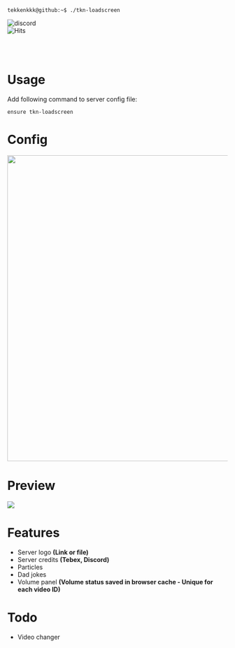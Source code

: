 <br>
<br>

```console
tekkenkkk@github:~$ ./tkn-loadscreen
```
![discord](https://discord.c99.nl/widget/theme-1/680541988625711136.png)
<br>
![Hits](https://hits.seeyoufarm.com/api/count/incr/badge.svg?url=https%3A%2F%2Fgithub.com%2Ftekkenkkk%2Ftkn-loadscreen&count_bg=%23FF5500&title_bg=%232A2D33&icon=github.svg&icon_color=%23FFFFFF&title=Visits&edge_flat=true)

<br>
<br>
<h1>Usage</h1>
Add following command to server config file:

```ensure tkn-loadscreen```

<h1>Config</h1>
<img style="width: 700px" src="https://i.imgur.com/gkHfi50.png">

<h1>Preview</h1>
<img src="https://i.imgur.com/LAWfxSH.png">

<h1>Features</h1>
<ul>
    <li>Server logo <b>(Link or file)</b></li>
    <li>Server credits <b>(Tebex, Discord)</b></li>
    <li>Particles</li>
    <li>Dad jokes</li>
    <li>Volume panel <b>(Volume status saved in browser cache - Unique for each video ID)</b></li>
</ul>

<h1>Todo</h1>
<ul>
    <li>Video changer</li>
</ul>

